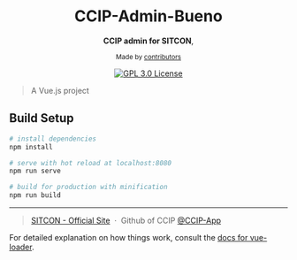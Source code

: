 <div align="center">
<h1>CCIP-Admin-Bueno</h1>

<p>
  <strong>CCIP admin for SITCON</strong>,
</p>

<p>
  <sub>
    Made by <a href="https://github.com/CCIP-App/CCIP-Admin-Bueno/graphs/contributors">contributors</a>
  </sub>
</p>

<p>

<a href="https://github.com/CCIP-App/CCIP-Admin-Bueno"><img src="https://img.shields.io/aur/license/yaourt.svg" alt="GPL 3.0 License"></a>

</div>

> A Vue.js project

## Build Setup

``` bash
# install dependencies
npm install

# serve with hot reload at localhost:8080
npm run serve

# build for production with minification
npm run build
```

---

> [SITCON - Official Site](https://SITCON.org) &nbsp;&middot;&nbsp;
> Github of CCIP [@CCIP-App](https://github.com/CCIP-App)


For detailed explanation on how things work, consult the [docs for vue-loader](http://vuejs.github.io/vue-loader).
